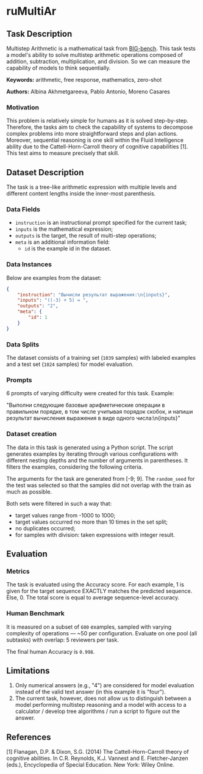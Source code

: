 # **ruMultiAr**

## Task Description

Multistep Arithmetic is a mathematical task from [BIG-bench](https://github.com/google/BIG-bench/blob/main/bigbench/benchmark_tasks/multistep_arithmetic/README.md). This task tests a model's ability to solve multistep arithmetic operations composed of addition, subtraction, multiplication, and division. So we can measure the capability of models to think sequentially.

**Keywords:** arithmetic, free response, mathematics, zero-shot

**Authors:** Albina Akhmetgareeva, Pablo Antonio, Moreno Casares

### Motivation

This problem is relatively simple for humans as it is solved step-by-step. Therefore, the tasks aim to check the capability of systems to decompose complex problems into more straightforward steps and plan actions. Moreover, sequential reasoning is one skill within the Fluid Intelligence ability due to the Cattell-Horn-Carroll theory of cognitive capabilities [1]. This test aims to measure precisely that skill.

## Dataset Description

The task is a tree-like arithmetic expression with multiple levels and different content lengths inside the inner-most parenthesis.

### Data Fields

- `instruction` is an instructional prompt specified for the current task;
- `inputs` is the mathematical expression;
- `outputs` is the target, the result of multi-step operations;
- `meta` is an additional information field:
    - `id` is the example id in the dataset.

### Data Instances

Below are examples from the dataset:

```json
{
    "instruction": "Вычисли результат выражения:\n{inputs}",
    "inputs": "((-3) + 5) = ",
    "outputs": "2",
    "meta": {
        "id": 1
    }
}
```


### Data Splits

The dataset consists of a training set (`1039` samples) with labeled examples and a test set (`1024` samples) for model evaluation.

### Prompts

6 prompts of varying difficulty were created for this task. Example:

"Выполни следующие базовые арифметические операции в правильном порядке, в том числе учитывая порядок скобок, и напиши результат вычисления выражения в виде одного числа:\n{inputs}"

### Dataset creation

The data in this task is generated using a Python script. The script generates examples by iterating through various configurations with different nesting depths and the number of arguments in parentheses. It filters the examples, considering the following criteria.

The arguments for the task are generated from [-9; 9]. The `random_seed` for the test was selected so that the samples did not overlap with the train as much as possible.

Both sets were filtered in such a way that:

- target values range from -1000 to 1000;
- target values occurred no more than 10 times in the set split;
- no duplicates occurred;
- for samples with division: taken expressions with integer result.

## Evaluation

### Metrics

The task is evaluated using the Accuracy score. For each example, 1 is given for the target sequence EXACTLY matches the predicted sequence. Else, 0. The total score is equal to average sequence-level accuracy.

### Human Benchmark

It is measured on a subset of `600` examples, sampled with varying complexity of operations — ~50 per configuration. Evaluate on one pool (all subtasks) with overlap: 5 reviewers per task.

The final human Accuracy is `0.998`.

## Limitations

1. Only numerical answers (e.g., "4") are considered for model evaluation instead of the valid text answer (in this example it is "four").
2. The current task, however, does not allow us to distinguish between a model performing multistep reasoning and a model with access to a calculator / develop tree algorithms / run a script to figure out the answer.

## References

[1] Flanagan, D.P. & Dixon, S.G. (2014) The Cattell-Horn-Carroll theory of cognitive abilities. In C.R. Reynolds, K.J. Vannest and E. Fletcher-Janzen (eds.), Encyclopedia of Special Education. New York: Wiley Online.
